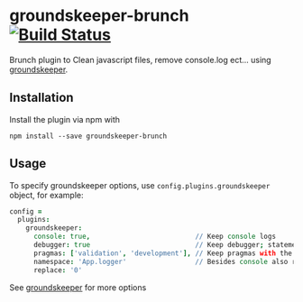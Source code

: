 groundskeeper-brunch [![Build Status](https://api.travis-ci.org/aliel/groundskeeper-brunch.png)](https://travis-ci.org/aliel/groundskeeper-brunch)
====================

Brunch plugin to Clean javascript files, remove console.log ect... using [groundskeeper](https://github.com/Couto/groundskeeper).

## Installation

Install the plugin via npm with 
```
npm install --save groundskeeper-brunch
```

## Usage

To specify groundskeeper options, use `config.plugins.groundskeeper` object, for example:

```coffeescript
config =
  plugins:
    groundskeeper:
      console: true,                          // Keep console logs
      debugger: true                          // Keep debugger; statements
      pragmas: ['validation', 'development'], // Keep pragmas with the following identifiers
      namespace: 'App.logger'                 // Besides console also remove functions in the given namespace,
      replace: '0'
```
See [groundskeeper](https://github.com/Couto/groundskeeper) for more options

